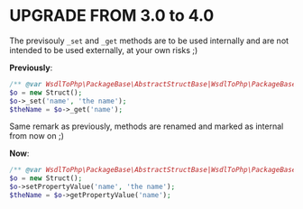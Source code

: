 # UPGRADE FROM 3.0 to 4.0

The previsouly `_set` and `_get` methods are to be used internally and are not intended to be used externally, at your own risks ;)

**Previously**:
```php
/** @var WsdlToPhp\PackageBase\AbstractStructBase|WsdlToPhp\PackageBase\AbstractStructArrayBase $o */
$o = new Struct();
$o->_set('name', 'the name');
$theName = $o->_get('name');
```

Same remark as previously, methods are renamed and marked as internal from now on ;)

**Now**:
```php
/** @var WsdlToPhp\PackageBase\AbstractStructBase|WsdlToPhp\PackageBase\AbstractStructArrayBase $o */
$o = new Struct();
$o->setPropertyValue('name', 'the name');
$theName = $o->getPropertyValue('name');
```
